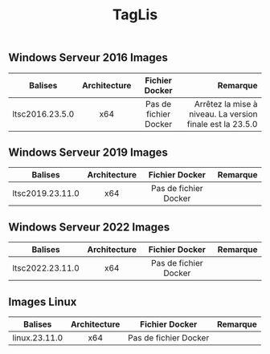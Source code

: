 ﻿---
title: TagLis
second_title: Aspose.Cells Cloud Documen
type: docs
url: /fr/docker/tag-list/
description: Plateformes prises en charge
weight: 30
kwords: Excel, Office Cloud, REST API, feuille de calcul, PDF, CSV, Json, Markdwon, TagList
---
##  Windows Serveur 2016 Images ##

Balises | Architecture | Fichier Docker | Remarque
---|:--:|:--:|---:
ltsc2016.23.5.0 | x64 | Pas de fichier Docker | Arrêtez la mise à niveau. La version finale est la 23.5.0


##  Windows Serveur 2019 Images ##

Balises | Architecture | Fichier Docker | Remarque
---|:--:|:--:|---:
ltsc2019.23.11.0 | x64 | Pas de fichier Docker |

##  Windows Serveur 2022 Images ##

Balises | Architecture | Fichier Docker | Remarque
---|:--:|:--:|---:
 ltsc2022.23.11.0 | x64 | Pas de fichier Docker |

##  Images Linux ##

Balises | Architecture | Fichier Docker | Remarque
---|:--:|:--:|---:
linux.23.11.0 | x64 | Pas de fichier Docker |
